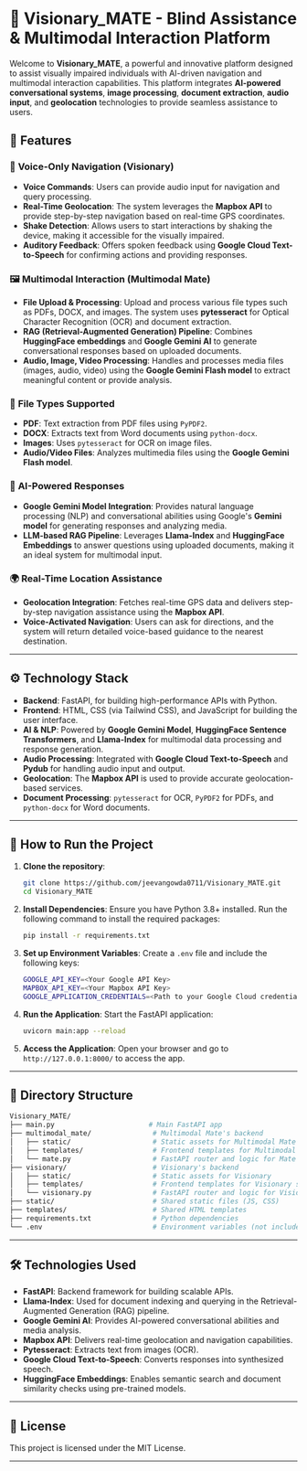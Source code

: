 # 🎯 **Visionary_MATE** - Blind Assistance & Multimodal Interaction Platform

Welcome to **Visionary_MATE**, a powerful and innovative platform designed to assist visually impaired individuals with AI-driven navigation and multimodal interaction capabilities. This platform integrates **AI-powered conversational systems**, **image processing**, **document extraction**, **audio input**, and **geolocation** technologies to provide seamless assistance to users.

## 🌟 **Features**

### 🦻 **Voice-Only Navigation (Visionary)**
- **Voice Commands**: Users can provide audio input for navigation and query processing.
- **Real-Time Geolocation**: The system leverages the **Mapbox API** to provide step-by-step navigation based on real-time GPS coordinates.
- **Shake Detection**: Allows users to start interactions by shaking the device, making it accessible for the visually impaired.
- **Auditory Feedback**: Offers spoken feedback using **Google Cloud Text-to-Speech** for confirming actions and providing responses.

### 🖼️ **Multimodal Interaction (Multimodal Mate)**
- **File Upload & Processing**: Upload and process various file types such as PDFs, DOCX, and images. The system uses **pytesseract** for Optical Character Recognition (OCR) and document extraction.
- **RAG (Retrieval-Augmented Generation) Pipeline**: Combines **HuggingFace embeddings** and **Google Gemini AI** to generate conversational responses based on uploaded documents.
- **Audio, Image, Video Processing**: Handles and processes media files (images, audio, video) using the **Google Gemini Flash model** to extract meaningful content or provide analysis.

### 📜 **File Types Supported**
- **PDF**: Text extraction from PDF files using `PyPDF2`.
- **DOCX**: Extracts text from Word documents using `python-docx`.
- **Images**: Uses `pytesseract` for OCR on image files.
- **Audio/Video Files**: Analyzes multimedia files using the **Google Gemini Flash model**.

### 🧠 **AI-Powered Responses**
- **Google Gemini Model Integration**: Provides natural language processing (NLP) and conversational abilities using Google's **Gemini model** for generating responses and analyzing media.
- **LLM-based RAG Pipeline**: Leverages **Llama-Index** and **HuggingFace Embeddings** to answer questions using uploaded documents, making it an ideal system for multimodal input.

### 🌍 **Real-Time Location Assistance**
- **Geolocation Integration**: Fetches real-time GPS data and delivers step-by-step navigation assistance using the **Mapbox API**.
- **Voice-Activated Navigation**: Users can ask for directions, and the system will return detailed voice-based guidance to the nearest destination.

---

## ⚙️ **Technology Stack**

- **Backend**: FastAPI, for building high-performance APIs with Python.
- **Frontend**: HTML, CSS (via Tailwind CSS), and JavaScript for building the user interface.
- **AI & NLP**: Powered by **Google Gemini Model**, **HuggingFace Sentence Transformers**, and **Llama-Index** for multimodal data processing and response generation.
- **Audio Processing**: Integrated with **Google Cloud Text-to-Speech** and **Pydub** for handling audio input and output.
- **Geolocation**: The **Mapbox API** is used to provide accurate geolocation-based services.
- **Document Processing**: `pytesseract` for OCR, `PyPDF2` for PDFs, and `python-docx` for Word documents.
  
---

## 🚀 **How to Run the Project**

1. **Clone the repository**:
    ```bash
    git clone https://github.com/jeevangowda0711/Visionary_MATE.git
    cd Visionary_MATE
    ```

2. **Install Dependencies**:
    Ensure you have Python 3.8+ installed. Run the following command to install the required packages:
    ```bash
    pip install -r requirements.txt
    ```

3. **Set up Environment Variables**:
    Create a `.env` file and include the following keys:
    ```bash
    GOOGLE_API_KEY=<Your Google API Key>
    MAPBOX_API_KEY=<Your Mapbox API Key>
    GOOGLE_APPLICATION_CREDENTIALS=<Path to your Google Cloud credentials JSON>
    ```

4. **Run the Application**:
    Start the FastAPI application:
    ```bash
    uvicorn main:app --reload
    ```

5. **Access the Application**:
    Open your browser and go to `http://127.0.0.1:8000/` to access the app.

---

## 📁 **Directory Structure**
```bash
Visionary_MATE/
├── main.py                       # Main FastAPI app
├── multimodal_mate/               # Multimodal Mate's backend
│   ├── static/                    # Static assets for Multimodal Mate
│   ├── templates/                 # Frontend templates for Multimodal Mate
│   └── mate.py                    # FastAPI router and logic for Mate system
├── visionary/                     # Visionary's backend
│   ├── static/                    # Static assets for Visionary
│   ├── templates/                 # Frontend templates for Visionary system
│   └── visionary.py               # FastAPI router and logic for Visionary system
├── static/                        # Shared static files (JS, CSS)
├── templates/                     # Shared HTML templates
├── requirements.txt               # Python dependencies
└── .env                           # Environment variables (not included in repo)
```

---

## 🛠️ **Technologies Used**
- **FastAPI**: Backend framework for building scalable APIs.
- **Llama-Index**: Used for document indexing and querying in the Retrieval-Augmented Generation (RAG) pipeline.
- **Google Gemini AI**: Provides AI-powered conversational abilities and media analysis.
- **Mapbox API**: Delivers real-time geolocation and navigation capabilities.
- **Pytesseract**: Extracts text from images (OCR).
- **Google Cloud Text-to-Speech**: Converts responses into synthesized speech.
- **HuggingFace Embeddings**: Enables semantic search and document similarity checks using pre-trained models.

---

## 📄 **License**
This project is licensed under the MIT License.

---
